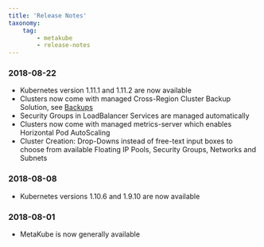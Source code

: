 ```yaml
---
title: 'Release Notes'
taxonomy:
    tag:
        - metakube
        - release-notes
---
```


### 2018-08-22

* Kubernetes version 1.11.1 and 1.11.2 are now available
* Clusters now come with managed Cross-Region Cluster Backup Solution, see [Backups](../../02.Documentation/06.backups/default.en.md)
* Security Groups in LoadBalancer Services are managed automatically
* Clusters now come with managed metrics-server which enables Horizontal Pod AutoScaling
* Cluster Creation: Drop-Downs instead of free-text input boxes to choose from available Floating IP Pools, Security Groups, Networks and Subnets

### 2018-08-08

* Kubernetes versions 1.10.6 and 1.9.10 are now available

### 2018-08-01

* MetaKube is now generally available
